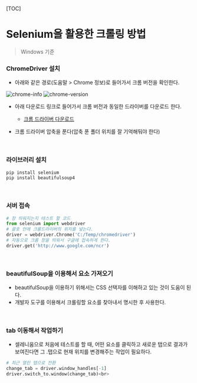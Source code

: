 [TOC]
# Selenium을 활용한 크롤링 방법
> Windows 기준

### ChromeDriver 설치
- 아래와 같은 경로(도움말 > Chrome 정보)로 들어가서 크롬 버전을 확인한다.

![chrome-info](https://i.imgur.com/olJgljK.png)
![chrome-version](https://i.imgur.com/krI45nv.png)

- 아래 다운로드 링크로 들어가서 크롬 버전과 동일한 드라이버를 다운로드 한다.

    - [크롬 드라이버 다운로드](https://sites.google.com/a/chromium.org/chromedriver/downloads)
    
- 크롬 드라이버 압축을 푼다(압축 푼 폴더 위치를 잘 기억해둬야 한다)

<br>

### 라이브러리 설치

```bash
pip install selenium
pip install beautifulsoup4
```
<br>

### 서버 접속

``` python
# 창 띄워지는지 테스트 할 코드
from selenium import webdriver
# 괄호 안에 크롬드라이버의 위치를 넣는다.
driver = webdriver.Chrome('C:/Temp/chromedriver')
# 자동으로 크롬 창을 띄워서 구글에 접속하게 한다.
driver.get('http://www.google.com/ncr')
```

<br>

### beautifulSoup을 이용해서 요소 가져오기

- beautifulSoup을 이용하기 위해서는 CSS 선택자를 이해하고 있는 것이 도움이 된다.
- 개발자 도구를 이용해서 크롤링할 요소를 찾아내서 명시한 후 사용한다.

<br>

### tab 이동해서 작업하기

- 셀레니움으로 처음에 테스트를 할 때, 어떤 요소를 클릭하고 새로운 탭으로 결과가 보여진다면 그 .탭으로 현재 위치를 변경해주는 작업이 필요하다.

```python
# 최근 열린 탭으로 전환
change_tab = driver.window_handles[-1]
driver.switch_to.window(change_tab)<br>
```

